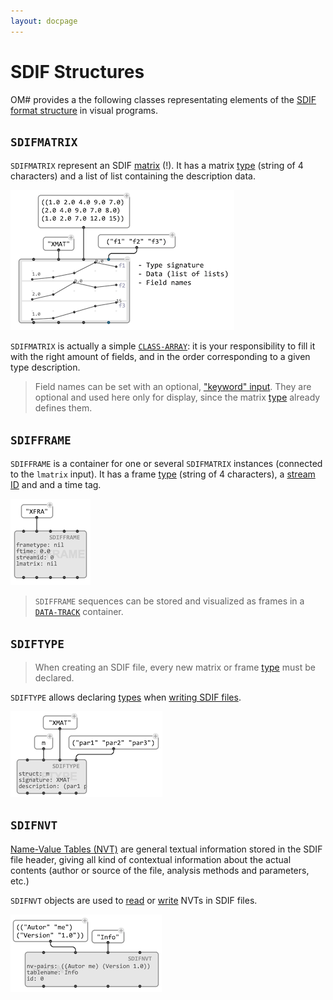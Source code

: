 ```yaml
---
layout: docpage
---
```


# SDIF Structures

OM# provides a the following classes representating elements of the [SDIF format structure](sdif-intro) in visual programs.

## `SDIFMATRIX`

`SDIFMATRIX` represent an SDIF [matrix](sdif-intro#matrices) (!). It has a matrix [type](sdif-intro#types) (string of 4 characters) and a list of list containing the description data. 

<img src="sdif-classes_img/sdifmatrix.png">

 `SDIFMATRIX` is actually a simple [`CLASS-ARRAY`](2d-array): it is your responsibility to fill it with the right amount of fields, and in the order corresponding to a given type description.

> Field names can be set with an optional, ["keyword" input](objects#additionaloptional-inputsoutputs). They are optional and used here only for display, since the matrix [type](sdif-intro#types) already defines them.


## `SDIFFRAME`

`SDIFFRAME` is a container for one or several `SDIFMATRIX` instances (connected to the `lmatrix` input). It has a frame [type](sdif-intro#types) (string of 4 characters), a [stream ID](sdif-intro#streams) and and a time tag.

<img src="sdif-classes_img/sdifframe.png">

> `SDIFFRAME` sequences can be stored and visualized as frames in a [`DATA-TRACK`](data-track) container.

## `SDIFTYPE`

> When creating an SDIF file, every new matrix or frame [type](sdif-intro#types) must be declared.

`SDIFTYPE` allows declaring [types](sdif-intro#types) when [writing SDIF files](sdif-write).

<img src="sdif-classes_img/sdiftype.png">


## `SDIFNVT`

[Name-Value Tables (NVT)](http://sdif.sourceforge.net/standard/sdif-standard.html#Informations%20Table) are general textual information stored in the SDIF file header, giving all kind of contextual information about the actual contents (author or source of the file, analysis methods and parameters, etc.)

`SDIFNVT` objects are used to [read](sdif-read#name-value-tables) or [write](sdif-write) NVTs in SDIF files.

<img src="sdif-classes_img/sdifnvt.png">

